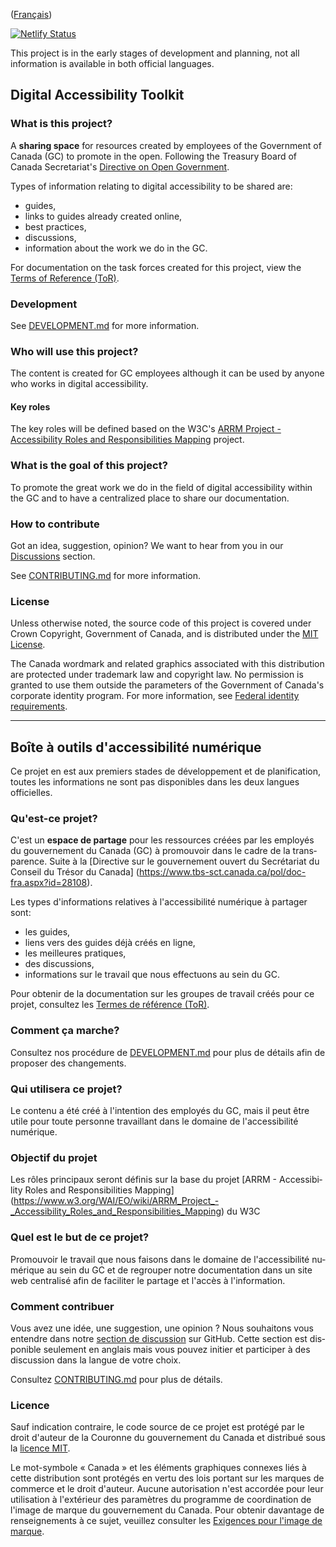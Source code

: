 <div lang="fr">

([Français](#boîte-à-outils-d'accessibilité-numérique))

</div>

[![Netlify Status](https://api.netlify.com/api/v1/badges/ae5a2ff0-ba39-4d39-832c-ab00f2385999/deploy-status)](https://app.netlify.com/sites/a11ycanada/deploys)

This project is in the early stages of development and planning, not all information is available in both official languages.

## Digital Accessibility Toolkit

### What is this project?

A **sharing space** for resources created by employees of the Government of Canada (GC) to promote in the open. Following the Treasury Board of Canada Secretariat's [Directive on Open Government](https://www.tbs-sct.gc.ca/pol/doc-eng.aspx?id=28108).

Types of information relating to digital accessibility to be shared are:

- guides,
- links to guides already created online,
- best practices,
- discussions,
- information about the work we do in the GC.

For documentation on the task forces created for this project, view the [Terms of Reference (ToR)](.github/TERMS_OF_REFERENCE.md).

### Development

See [DEVELOPMENT.md](.github/DEVELOPMENT.md) for more information.

### Who will use this project?

The content is created for GC employees although it can be used by anyone who works in digital accessibility.

#### Key roles

The key roles will be defined based on the W3C's [ARRM Project - Accessibility Roles and Responsibilities Mapping](https://www.w3.org/WAI/EO/wiki/ARRM_Project_-_Accessibility_Roles_and_Responsibilities_Mapping) project.

### What is the goal of this project?

To promote the great work we do in the field of digital accessibility within the GC and to have a centralized place to share our documentation.

### How to contribute

Got an idea, suggestion, opinion? We want to hear from you in our [Discussions](https://github.com/gc-da11yn/gc-da11yn.github.io/discussions) section.

See [CONTRIBUTING.md](.github/CONTRIBUTING.md) for more information.

### License

Unless otherwise noted, the source code of this project is covered under Crown Copyright, Government of Canada, and is distributed under the [MIT License](LICENSE).

The Canada wordmark and related graphics associated with this distribution are protected under trademark law and copyright law. No permission is granted to use them outside the parameters of the Government of Canada's corporate identity program. For more information, see [Federal identity requirements](https://www.canada.ca/en/treasury-board-secretariat/topics/government-communications/federal-identity-requirements.html).

---

<div lang="fr">

## Boîte à outils d'accessibilité numérique

Ce projet en est aux premiers stades de développement et de planification, toutes les informations ne sont pas disponibles dans les deux langues officielles.

### Qu'est-ce projet?

C'est un **espace de partage** pour les ressources créées par les employés du gouvernement du Canada (GC) à promouvoir dans le cadre de la transparence. Suite à la [Directive sur le gouvernement ouvert du Secrétariat du Conseil du Trésor du Canada] (https://www.tbs-sct.canada.ca/pol/doc-fra.aspx?id=28108).

Les types d'informations relatives à l'accessibilité numérique à partager sont:

- les guides,
- liens vers des guides déjà créés en ligne,
- les meilleures pratiques,
- des discussions,
- informations sur le travail que nous effectuons au sein du GC.

Pour obtenir de la documentation sur les groupes de travail créés pour ce projet, consultez les [Termes de référence (ToR)](.github/TERMS_OF_REFERENCE.md).

### Comment ça marche?

Consultez nos procédure de [DEVELOPMENT.md](.github/DEVELOPMENT.md#développement) pour plus de détails afin de proposer des changements.

### Qui utilisera ce projet?

Le contenu a été créé à l'intention des employés du GC, mais il peut être utile pour toute personne travaillant dans le domaine de l'accessibilité numérique.

### Objectif du projet

Les rôles principaux seront définis sur la base du projet [ARRM - Accessibility Roles and Responsibilities Mapping] (https://www.w3.org/WAI/EO/wiki/ARRM_Project_-_Accessibility_Roles_and_Responsibilities_Mapping) du W3C

### Quel est le but de ce projet?

Promouvoir le travail que nous faisons dans le domaine de l'accessibilité numérique au sein du GC et de regrouper notre documentation dans un site web centralisé afin de faciliter le partage et l'accès à l'information.

### Comment contribuer

Vous avez une idée, une suggestion, une opinion ? Nous souhaitons vous entendre dans notre [section de discussion](https://github.com/gc-da11yn/gc-da11yn.github.io/discussions) sur GitHub. Cette section est disponible seulement en anglais mais vous pouvez initier et participer à des discussion dans la langue de votre choix. 

Consultez [CONTRIBUTING.md](.github/CONTRIBUTING.md) pour plus de détails.

### Licence

Sauf indication contraire, le code source de ce projet est protégé par le droit d'auteur de la Couronne du gouvernement du Canada et distribué sous la [licence MIT](LICENSE).

Le mot-symbole « Canada » et les éléments graphiques connexes liés à cette distribution sont protégés en vertu des lois portant sur les marques de commerce et le droit d'auteur. Aucune autorisation n'est accordée pour leur utilisation à l'extérieur des paramètres du programme de coordination de l'image de marque du gouvernement du Canada. Pour obtenir davantage de renseignements à ce sujet, veuillez consulter les [Exigences pour l'image de marque](https://www.canada.ca/fr/secretariat-conseil-tresor/sujets/communications-gouvernementales/exigences-image-marque.html).

</div>

